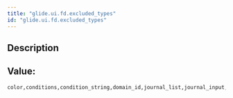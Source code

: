 ```yaml
---
title: "glide.ui.fd.excluded_types"
id: "glide.ui.fd.excluded_types"
---
```

## Description



## Value: 
```
color,conditions,condition_string,domain_id,journal_list,journal_input,user_image,document_id,script,script_plain,percent_complete,phone_number_e164,password2,password,video,wiki,workflow,translated_html
```